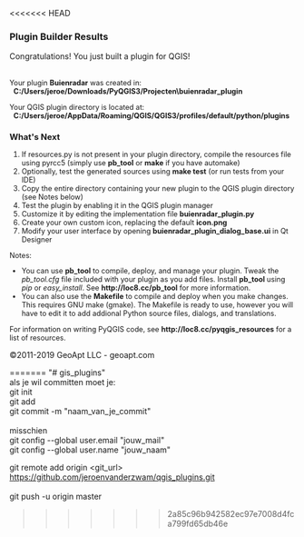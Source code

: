 <<<<<<< HEAD
<html>
<body>
<h3>Plugin Builder Results</h3>

Congratulations! You just built a plugin for QGIS!<br/><br />

<div id='help' style='font-size:.9em;'>
Your plugin <b>Buienradar</b> was created in:<br>
&nbsp;&nbsp;<b>C:/Users/jeroe/Downloads/PyQGIS3/Projecten\buienradar_plugin</b>
<p>
Your QGIS plugin directory is located at:<br>
&nbsp;&nbsp;<b>C:/Users/jeroe/AppData/Roaming/QGIS/QGIS3/profiles/default/python/plugins</b>
<p>
<h3>What's Next</h3>
<ol>
    <li>If resources.py is not present in your plugin directory, compile the resources file using pyrcc5 (simply use <b>pb_tool</b> or <b>make</b> if you have automake)
    <li>Optionally, test the generated sources using <b>make test</b> (or run tests from your IDE)
    <li>Copy the entire directory containing your new plugin to the QGIS plugin directory (see Notes below)
    <li>Test the plugin by enabling it in the QGIS plugin manager
    <li>Customize it by editing the implementation file <b>buienradar_plugin.py</b>
    <li>Create your own custom icon, replacing the default <b>icon.png</b>
    <li>Modify your user interface by opening <b>buienradar_plugin_dialog_base.ui</b> in Qt Designer
</ol>
Notes:
<ul>
    <li>You can use <b>pb_tool</b> to compile, deploy, and manage your plugin. Tweak the <i>pb_tool.cfg</i> file included with your plugin as you add files. Install <b>pb_tool</b> using 
        <i>pip</i> or <i>easy_install</i>. See <b>http://loc8.cc/pb_tool</b> for more information.
    <li>You can also use the <b>Makefile</b> to compile and deploy when you
        make changes. This requires GNU make (gmake). The Makefile is ready to use, however you 
        will have to edit it to add addional Python source files, dialogs, and translations.
</ul>
</div>
<div style='font-size:.9em;'>
<p>
For information on writing PyQGIS code, see <b>http://loc8.cc/pyqgis_resources</b> for a list of resources.
</p>
</div>
<p>
&copy;2011-2019 GeoApt LLC - geoapt.com 
</p>
</body>
</html>
=======
"# gis_plugins" 
<br />
als je wil committen moet je:<br />
git init <jouw_folder><br />
git add <file_die_je_wil_toevoegen><br />
git commit -m "naam_van_je_commit"<br />
<br />
misschien<br />
git config --global user.email "jouw_mail"<br />
git config --global user.name "jouw_naam"<br />

git remote add origin <git_url><br />
https://github.com/jeroenvanderzwam/qgis_plugins.git<br />
<br />
git push -u origin master<br />
>>>>>>> 2a85c96b942582ec97e7008d4fca799fd65db46e
